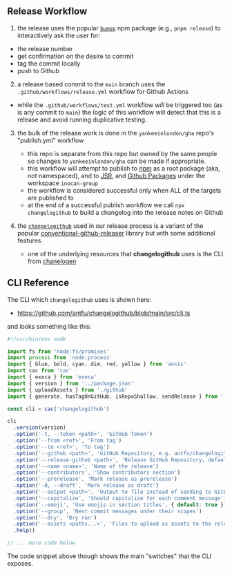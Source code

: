 
## Release Workflow


1. the release uses the popular [`bumpp`](https://github.com/antfu-collective/bumpp) npm package (e.g., `pnpm release`) to interactively ask the user for:

  - the release number
  - get confirmation on the desire to commit
  - tag the commit locally
  - push to Github

2. a release based commit to the `main` branch uses the `.github/workflows/release.yml` workflow for Github Actions

  - while the `.github/workflows/test.yml` workflow _will_ be triggered too (as is any commit to `main`) the logic of this workflow will detect that this is a release and avoid running duplicative testing.

3. the bulk of the release work is done in the `yankeeinlondon/gha` repo's "publish.yml" workflow

    - this repo is separate from this repo but owned by the same people so changes to `yankeeinlondon/gha` can be made if appropriate.
    - this workflow will attempt to publish to [npm](https://www.npmjs.com/package/inferred-types) as a root package (aka, not namespaced), and to [JSR](https://jsr.io/@yankeeinlondon/inferred-types), and [Github Packages](https://github.com/inocan-group/inferred-types) under the workspace `inocan-group`
    - the workflow is considered successful only when ALL of the targets are published to
    - at the end of a successful publish workflow we call `npx changelogithub` to build a changelog into the release notes on Github

4. the [`changelogithub`](https://github.com/antfu/changelogithub) used in our release process is a variant of the popular [conventional-github-releaser](https://github.com/conventional-changelog/releaser-tools/tree/master/packages/conventional-github-releaser) library but with some additional features.
   - one of the underlying resources that **changelogithub** uses is the CLI from [chanelogen](https://github.com/unjs/changelogen)

## CLI Reference

The CLI which `changelogithub` uses is shown here:

- https://github.com/antfu/changelogithub/blob/main/src/cli.ts

and looks something like this:

```ts
#!/usr/bin/env node

import fs from 'node:fs/promises'
import process from 'node:process'
import { blue, bold, cyan, dim, red, yellow } from 'ansis'
import cac from 'cac'
import { execa } from 'execa'
import { version } from '../package.json'
import { uploadAssets } from './github'
import { generate, hasTagOnGitHub, isRepoShallow, sendRelease } from './index'

const cli = cac('changelogithub')

cli
  .version(version)
  .option('-t, --token <path>', 'GitHub Token')
  .option('--from <ref>', 'From tag')
  .option('--to <ref>', 'To tag')
  .option('--github <path>', 'GitHub Repository, e.g. antfu/changelogithub')
  .option('--release-github <path>', 'Release GitHub Repository, defaults to `github`')
  .option('--name <name>', 'Name of the release')
  .option('--contributors', 'Show contributors section')
  .option('--prerelease', 'Mark release as prerelease')
  .option('-d, --draft', 'Mark release as draft')
  .option('--output <path>', 'Output to file instead of sending to GitHub')
  .option('--capitalize', 'Should capitalize for each comment message')
  .option('--emoji', 'Use emojis in section titles', { default: true })
  .option('--group', 'Nest commit messages under their scopes')
  .option('--dry', 'Dry run')
  .option('--assets <paths...>', 'Files to upload as assets to the release. Use quotes to prevent shell glob expansion, e.g., "--assets \'dist/*.js\'"')
  .help()

// ... more code below
```

The code snippet above though shows the main "switches" that the CLI exposes.
